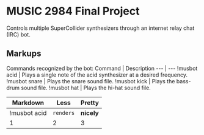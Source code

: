 MUSIC 2984 Final Project
========================
Controls multiple SuperCollider synthesizers through an internet relay chat (IRC) bot. 

Markups
-------

Commands recognized by the bot:
 Command | Description
 --- | ---
 !musbot acid <freq> | Plays a single note of the acid synthesizer at a desired frequency.
 !musbot snare | Plays the snare sound file.
 !musbot kick | Plays the bass-drum sound file.
 !musbot hat | Plays the hi-hat sound file.

Markdown | Less | Pretty
--- | --- | ---
!musbot acid <freq> | `renders` | **nicely**
1 | 2 | 3
